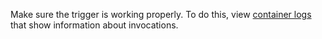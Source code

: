Make sure the trigger is working properly. To do this, view [container logs](../../serverless-containers/concepts/logs.md) that show information about invocations.